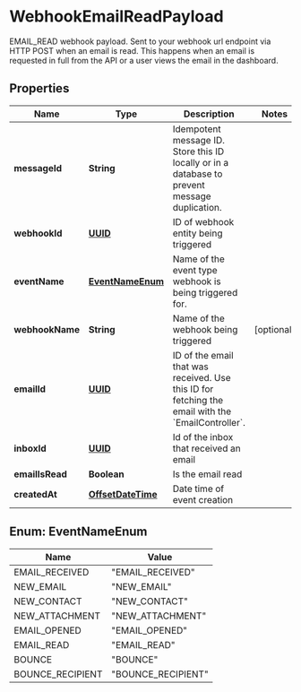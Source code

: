 

# WebhookEmailReadPayload

EMAIL_READ webhook payload. Sent to your webhook url endpoint via HTTP POST when an email is read. This happens when an email is requested in full from the API or a user views the email in the dashboard.
## Properties

Name | Type | Description | Notes
------------ | ------------- | ------------- | -------------
**messageId** | **String** | Idempotent message ID. Store this ID locally or in a database to prevent message duplication. | 
**webhookId** | [**UUID**](UUID) | ID of webhook entity being triggered | 
**eventName** | [**EventNameEnum**](#EventNameEnum) | Name of the event type webhook is being triggered for. | 
**webhookName** | **String** | Name of the webhook being triggered |  [optional]
**emailId** | [**UUID**](UUID) | ID of the email that was received. Use this ID for fetching the email with the &#x60;EmailController&#x60;. | 
**inboxId** | [**UUID**](UUID) | Id of the inbox that received an email | 
**emailIsRead** | **Boolean** | Is the email read | 
**createdAt** | [**OffsetDateTime**](OffsetDateTime) | Date time of event creation | 



## Enum: EventNameEnum

Name | Value
---- | -----
EMAIL_RECEIVED | &quot;EMAIL_RECEIVED&quot;
NEW_EMAIL | &quot;NEW_EMAIL&quot;
NEW_CONTACT | &quot;NEW_CONTACT&quot;
NEW_ATTACHMENT | &quot;NEW_ATTACHMENT&quot;
EMAIL_OPENED | &quot;EMAIL_OPENED&quot;
EMAIL_READ | &quot;EMAIL_READ&quot;
BOUNCE | &quot;BOUNCE&quot;
BOUNCE_RECIPIENT | &quot;BOUNCE_RECIPIENT&quot;



